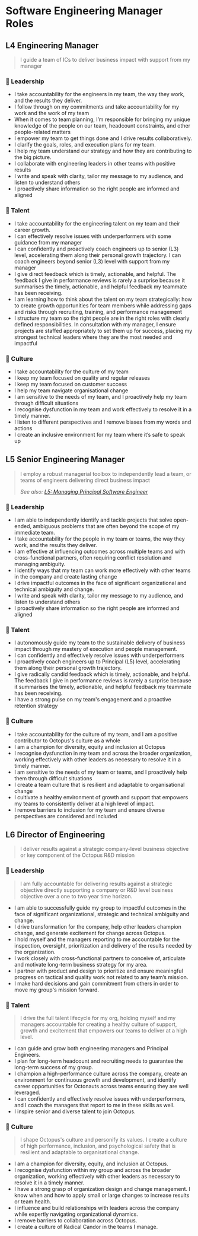 # Software Engineering Manager Roles

## L4 Engineering Manager

> I guide a team of ICs to deliver business impact with support from my manager

### :triangular_flag_on_post: Leadership
- I take accountability for the engineers in my team, the way they work, and the results they deliver.
- I follow through on my commitments and take accountability for my work and the work of my team 
- When it comes to team planning, I’m responsible for bringing my unique knowledge of the people on our team, headcount constraints, and other people-related matters
- I empower my team to get things done and I drive results collaboratively.
- I clarify the goals, roles, and execution plans for my team.
- I help my team understand our strategy and how they are contributing to the big picture.
- I collaborate with engineering leaders in other teams with positive results
- I write and speak with clarity, tailor my message to my audience, and listen to understand others
- I proactively share information so the right people are informed and aligned

### :deciduous_tree: Talent
- I take accountability for the engineering talent on my team and their career growth.
- I can effectively resolve issues with underperformers with some guidance from my manager
- I can confidently and proactively coach engineers up to senior (L3) level, accelerating them along their personal growth trajectory. I can coach engineers beyond senior (L3) level with support from my manager
- I give direct feedback which is timely, actionable, and helpful. The feedback I give in performance reviews is rarely a surprise because it summarises the timely, actionable, and helpful feedback my teammate has been receiving.
- I am learning how to think about the talent on my team strategically: how to create growth opportunities for team members while addressing gaps and risks through recruiting, training, and performance management
- I structure my team so the right people are in the right roles with clearly defined responsibilities. In consultation with my manager, I ensure projects are staffed appropriately to set them up for success, placing my strongest technical leaders where they are the most needed and impactful

### :octopus: Culture
- I take accountability for the culture of my team
- I keep my team focused on quality and regular releases
- I keep my team focused on customer success
- I help my team navigate organisational change
- I am sensitive to the needs of my team, and I proactively help my team through difficult situations
- I recognise dysfunction in my team and work effectively to resolve it in a timely manner.
- I listen to different perspectives and I remove biases from my words and actions 
- I create an inclusive environment for my team where it’s safe to speak up

## L5 Senior Engineering Manager

> I employ a robust managerial toolbox to independently lead a team, or teams of engineers delivering direct business impact
>
> _See also: [L5: Managing Principal Software Engineer](Software-Engineering/L5-Managing-Principal-Software-Engineer.md)_

### :triangular_flag_on_post: Leadership
- I am able to independently identify and tackle projects that solve open-ended, ambiguous problems that are often beyond the scope of my immediate team.
- I take accountability for the people in my team or teams, the way they work, and the results they deliver.
- I am effective at influencing outcomes across multiple teams and with cross-functional partners, often requiring conflict resolution and managing ambiguity.
- I identify ways that my team can work more effectively with other teams in the company and create lasting change
- I drive impactful outcomes in the face of significant organizational and technical ambiguity and change.
- I write and speak with clarity, tailor my message to my audience, and listen to understand others
- I proactively share information so the right people are informed and aligned

### :deciduous_tree: Talent
- I autonomously guide my team to the sustainable delivery of business impact through my mastery of execution and people management.
- I can confidently and effectively resolve issues with underperformers
- I proactively coach engineers up to Principal (L5) level, accelerating them along their personal growth trajectory.
- I give radically candid feedback which is timely, actionable, and helpful. The feedback I give in performance reviews is rarely a surprise because it summarises the timely, actionable, and helpful feedback my teammate has been receiving.
- I have a strong pulse on my team's engagement and a proactive retention strategy

### :octopus: Culture
- I take accountability for the culture of my team, and I am a positive contributor to Octopus's culture as a whole
- I am a champion for diversity, equity and inclusion at Octopus
- I recognise dysfunction in my team and across the broader organization, working effectively with other leaders as necessary to resolve it in a timely manner.
- I am sensitive to the needs of my team or teams, and I proactively help them through difficult situations
- I create a team culture that is resilient and adaptable to organisational change
- I cultivate a healthy environment of growth and support that empowers my teams to consistently deliver at a high level of impact.
- I remove barriers to inclusion for my team and ensure diverse perspectives are considered and included

## L6 Director of Engineering
> I deliver results against a strategic company-level business objective or key component of the Octopus R&D mission

### :triangular_flag_on_post: Leadership
> I am fully accountable for delivering results against a strategic objective directly supporting a company or R&D level business objective over a one to two year time horizon.

- I am able to successfully guide my group to impactful outcomes in the face of significant organizational, strategic and technical ambiguity and change.
- I drive transformation for the company, help other leaders champion change, and generate excitement for change across Octopus.
- I hold myself and the managers reporting to me accountable for the inspection, oversight, prioritization and delivery of the results needed by the organization.
- I work closely with cross-functional partners to conceive of, articulate and motivate long-term business strategy for my area.
- I partner with product and design to prioritize and ensure meaningful progress on tactical and quality work not related to any team’s mission.
- I make hard decisions and gain commitment from others in order to move my group's mission forward.

### :deciduous_tree: Talent
> I drive the full talent lifecycle for my org, holding myself and my managers accountable for creating a healthy culture of support, growth and excitement that empowers our teams to deliver at a high level.
- I can guide and grow both engineering managers and Principal Engineers.
- I plan for long-term headcount and recruiting needs to guarantee the long-term success of my group.
- I champion a high-performance culture across the company, create an environment for continuous growth and development, and identify career opportunities for Octonauts across teams ensuring they are well leveraged.
- I can confidently and effectively resolve issues with underperformers, and I coach the managers that report to me in these skills as well.
- I inspire senior and diverse talent to join Octopus.

### :octopus: Culture
> I shape Octopus's culture and personify its values. I create a culture of high performance, inclusion, and psychological safety that is resilient and adaptable to organisational change.

- I am a champion for diversity, equity, and inclusion at Octopus.
- I recognise dysfunction within my group and across the broader organization, working effectively with other leaders as necessary to resolve it in a timely manner.
- I have a strong grasp of organization design and change management. I know when and how to apply small or large changes to increase results or team health.
- I influence and build relationships with leaders across the company while expertly navigating organizational dynamics.
- I remove barriers to collaboration across Octopus.
- I create a culture of Radical Candor in the teams I manage.